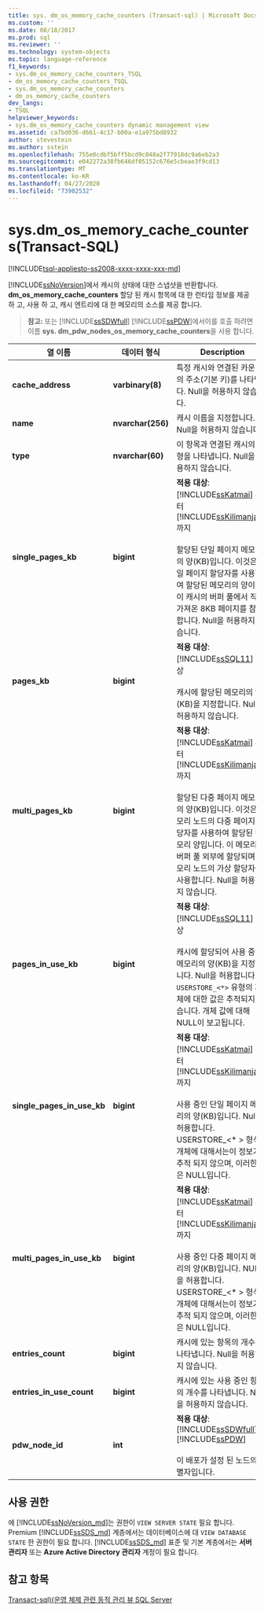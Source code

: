 ```yaml
---
title: sys. dm_os_memory_cache_counters (Transact-sql) | Microsoft Docs
ms.custom: ''
ms.date: 08/18/2017
ms.prod: sql
ms.reviewer: ''
ms.technology: system-objects
ms.topic: language-reference
f1_keywords:
- sys.dm_os_memory_cache_counters_TSQL
- dm_os_memory_cache_counters_TSQL
- sys.dm_os_memory_cache_counters
- dm_os_memory_cache_counters
dev_langs:
- TSQL
helpviewer_keywords:
- sys.dm_os_memory_cache_counters dynamic management view
ms.assetid: ca7bd036-d661-4c17-b00a-e1a975bd8932
author: stevestein
ms.author: sstein
ms.openlocfilehash: 755e0cdbf5bff5bcd9c048a2f77918dc9a6eb2a3
ms.sourcegitcommit: e042272a38fb646df05152c676e5cbeae3f9cd13
ms.translationtype: MT
ms.contentlocale: ko-KR
ms.lasthandoff: 04/27/2020
ms.locfileid: "73982532"
---
```

# <a name="sysdm_os_memory_cache_counters-transact-sql"></a>sys.dm_os_memory_cache_counters(Transact-SQL)
[!INCLUDE[tsql-appliesto-ss2008-xxxx-xxxx-xxx-md](../../includes/tsql-appliesto-ss2008-xxxx-xxxx-xxx-md.md)]

  [!INCLUDE[ssNoVersion](../../includes/ssnoversion-md.md)]에서 캐시의 상태에 대한 스냅샷을 반환합니다. **dm_os_memory_cache_counters** 할당 된 캐시 항목에 대 한 런타임 정보를 제공 하 고, 사용 하 고, 캐시 엔트리에 대 한 메모리의 소스를 제공 합니다.  
  
> **참고:** 또는 [!INCLUDE[ssSDWfull](../../includes/sssdwfull-md.md)] [!INCLUDE[ssPDW](../../includes/sspdw-md.md)]에서이를 호출 하려면 이름 **sys. dm_pdw_nodes_os_memory_cache_counters**을 사용 합니다.  
  
|열 이름|데이터 형식|Description|  
|-----------------|---------------|-----------------|  
|**cache_address**|**varbinary(8)**|특정 캐시와 연결된 카운터의 주소(기본 키)를 나타냅니다. Null을 허용하지 않습니다.|  
|**name**|**nvarchar(256)**|캐시 이름을 지정합니다. Null을 허용하지 않습니다.|  
|**type**|**nvarchar(60)**|이 항목과 연결된 캐시의 유형을 나타냅니다. Null을 허용하지 않습니다.|  
|**single_pages_kb**|**bigint**|**적용 대상**: [!INCLUDE[ssKatmai](../../includes/sskatmai-md.md)] 부터 [!INCLUDE[ssKilimanjaro](../../includes/sskilimanjaro-md.md)]까지<br /><br /> 할당된 단일 페이지 메모리의 양(KB)입니다. 이것은 단일 페이지 할당자를 사용하여 할당된 메모리의 양이며 이 캐시의 버퍼 풀에서 직접 가져온 8KB 페이지를 참조합니다. Null을 허용하지 않습니다.|  
|**pages_kb**|**bigint**|**적용 대상**: [!INCLUDE[ssSQL11](../../includes/sssql11-md.md)] 이상<br /><br /> 캐시에 할당된 메모리의 양(KB)을 지정합니다. Null을 허용하지 않습니다.|  
|**multi_pages_kb**|**bigint**|**적용 대상**: [!INCLUDE[ssKatmai](../../includes/sskatmai-md.md)] 부터 [!INCLUDE[ssKilimanjaro](../../includes/sskilimanjaro-md.md)]까지<br /><br /> 할당된 다중 페이지 메모리의 양(KB)입니다. 이것은 메모리 노드의 다중 페이지 할당자를 사용하여 할당된 메모리 양입니다. 이 메모리는 버퍼 풀 외부에 할당되며 메모리 노드의 가상 할당자를 사용합니다. Null을 허용하지 않습니다.|  
|**pages_in_use_kb**|**bigint**|**적용 대상**: [!INCLUDE[ssSQL11](../../includes/sssql11-md.md)] 이상<br /><br /> 캐시에 할당되어 사용 중인 메모리의 양(KB)을 지정합니다. Null을 허용합니다.  `USERSTORE_<*>` 유형의 개체에 대한 값은 추적되지 않습니다.  개체 값에 대해 NULL이 보고됩니다.|  
|**single_pages_in_use_kb**|**bigint**|**적용 대상**: [!INCLUDE[ssKatmai](../../includes/sskatmai-md.md)] 부터 [!INCLUDE[ssKilimanjaro](../../includes/sskilimanjaro-md.md)]까지<br /><br /> 사용 중인 단일 페이지 메모리의 양(KB)입니다. Null을 허용합니다. USERSTORE_\<* > 형식의 개체에 대해서는이 정보가 추적 되지 않으며, 이러한 값은 NULL입니다.|  
|**multi_pages_in_use_kb**|**bigint**|**적용 대상**: [!INCLUDE[ssKatmai](../../includes/sskatmai-md.md)] 부터 [!INCLUDE[ssKilimanjaro](../../includes/sskilimanjaro-md.md)]까지<br /><br /> 사용 중인 다중 페이지 메모리의 양(KB)입니다. NULL을 허용합니다. USERSTORE_\<* > 형식의 개체에 대해서는이 정보가 추적 되지 않으며, 이러한 값은 NULL입니다.|  
|**entries_count**|**bigint**|캐시에 있는 항목의 개수를 나타냅니다. Null을 허용하지 않습니다.|  
|**entries_in_use_count**|**bigint**|캐시에 있는 사용 중인 항목의 개수를 나타냅니다. Null을 허용하지 않습니다.|  
|**pdw_node_id**|**int**|**적용 대상**: [!INCLUDE[ssSDWfull](../../includes/sssdwfull-md.md)],[!INCLUDE[ssPDW](../../includes/sspdw-md.md)]<br /><br /> 이 배포가 설정 된 노드의 식별자입니다.|  
  
## <a name="permissions"></a>사용 권한 

에 [!INCLUDE[ssNoVersion_md](../../includes/ssnoversion-md.md)]는 권한이 `VIEW SERVER STATE` 필요 합니다.   
Premium [!INCLUDE[ssSDS_md](../../includes/sssds-md.md)] 계층에서는 데이터베이스에 대 `VIEW DATABASE STATE` 한 권한이 필요 합니다. [!INCLUDE[ssSDS_md](../../includes/sssds-md.md)] 표준 및 기본 계층에서는 **서버 관리자** 또는 **Azure Active Directory 관리자** 계정이 필요 합니다.   

## <a name="see-also"></a>참고 항목  
  [Transact-sql&#41;&#40;운영 체제 관련 동적 관리 뷰 SQL Server](../../relational-databases/system-dynamic-management-views/sql-server-operating-system-related-dynamic-management-views-transact-sql.md)  
  
  


